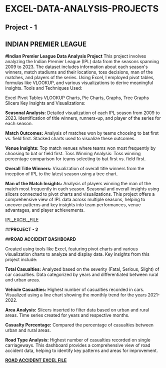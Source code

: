 # EXCEL-DATA-ANALYSIS-PROJECTS
## Project - 1
## INDIAN PREMIER LEAGUE
**#Indian Premier League Data Analysis Project**
This project involves analyzing the Indian Premier League (IPL) data from the seasons spanning 2009 to 2023. The dataset includes information about each season's winners, match stadiums and their locations, toss decisions, man of the matches, and players of the series. Using Excel, I employed pivot tables, formulas like VLOOKUP, and various visualizations to derive meaningful insights.
Tools and Techniques Used:

Excel
Pivot Tables
VLOOKUP
Charts, Pie Charts, Graphs, Tree Graphs
Slicers
Key Insights and Visualizations:

**Seasonal Analysis:**
Detailed visualization of each IPL season from 2009 to 2023.
Identification of title winners, runners-up, and player of the series for each season.

**Match Outcomes:**
Analysis of matches won by teams choosing to bat first vs. field first.
Stacked charts used to visualize these outcomes.

**Venue Insights:**
Top match venues where teams won most frequently by choosing to bat or field first.
Toss Winning Analysis:
Toss winning percentage comparison for teams selecting to bat first vs. field first.

**Overall Title Winners:**
Visualization of overall title winners from the inception of IPL to the latest season using a tree chart.

**Man of the Match Insights:**
Analysis of players winning the man of the match most frequently in each season.
Seasonal and overall insights using slicers connected to pivot charts and visualizations.
This project offers a comprehensive view of IPL data across multiple seasons, helping to uncover patterns and key insights into team performances, venue advantages, and player achievements.

[IPL_EXCEL_FILE](https://github.com/anirudhrebel/EXCEL-DATA-ANALYSIS-PROJECTS/blob/main/ip%20matches.xlsx)

##**PROJECT - 2**

##**ROAD ACCIDENT DASHBOARD**

Created using tools like Excel, featuring pivot charts and various visualization charts 
to analyze and display data. Key insights from this project include:

**Total Casualties:**
Analyzed based on the severity (Fatal, Serious, Slight) of car casualties.
Data categorized by years and differentiated between rural and urban areas.

**Vehicle Casualties:**
Highest number of casualties recorded in cars.
Visualized using a line chart showing the monthly trend for the years 2021-2022.

**Area Analysis:**
Slicers inserted to filter data based on urban and rural areas.
Time series created for years and respective months.

**Casualty Percentage:**
Compared the percentage of casualties between urban and rural areas.

**Road Type Analysis:**
Highest number of casualties recorded on single carriageways.
This dashboard provides a comprehensive view of road accident data, helping to identify key patterns and areas for improvement.

**[ROAD ACCIDENT EXCEL FILE](https://github.com/anirudhrebel/EXCEL-DATA-ANALYSIS-PROJECTS/blob/main/Road%20Accident%20Data.xlsx)**

